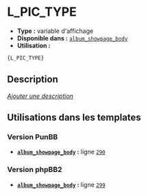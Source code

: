 # L_PIC_TYPE
* __Type :__ variable d'affichage
* __Disponible dans :__ [`album_showpage_body`](../tpl/var/album_showpage_body.md#readme)
* __Utilisation :__

```html
{L_PIC_TYPE}
```

## Description
[*Ajouter une description*](https://fa-tvars.appspot.com/var/L_PIC_TYPE)

## Utilisations dans les templates

### Version PunBB
* __[`album_showpage_body`](../tpl/var/album_showpage_body.md#readme) :__ ligne [`290`](../tpl/src/punbb/album_showpage_body.tpl#L290)

### Version phpBB2
* __[`album_showpage_body`](../tpl/var/album_showpage_body.md#readme) :__ ligne [`299`](../tpl/src/subsilver/album_showpage_body.tpl#L299)